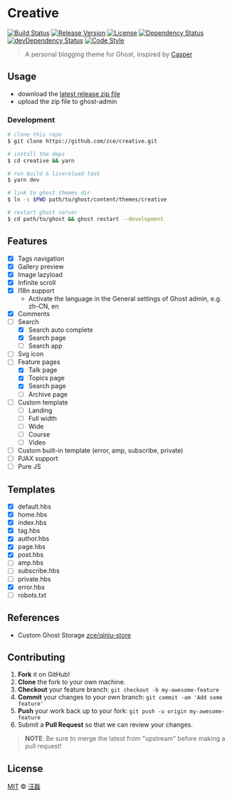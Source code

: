 # Creative

[![Build Status][travis-image]][travis-url]
[![Release Version][version-image]][version-url]
[![License][license-image]][license-url]
[![Dependency Status][dependency-image]][dependency-url]
[![devDependency Status][devdependency-image]][devdependency-url]
[![Code Style][style-image]][style-url]

> A personal blogging theme for Ghost, inspired by [Casper](https://github.com/TryGhost/Casper)

## Usage

- download the [latest release zip file](https://github.com/zce/creative/releases/latest)
- upload the zip file to ghost-admin

### Development

```sh
# clone this repo
$ git clone https://github.com/zce/creative.git

# install the deps
$ cd creative && yarn

# run build & livereload task
$ yarn dev

# link to ghost themes dir
$ ln -s $PWD path/to/ghost/content/themes/creative

# restart ghost server
$ cd path/to/ghost && ghost restart --development
```

## Features

- [x] Tags navigation
- [x] Gallery preview
- [x] Image lazyload
- [x] Infinite scroll
- [x] I18n support
  + Activate the language in the General settings of Ghost admin, e.g. zh-CN, en
- [x] Comments
- [ ] Search
  + [x] Search auto complete
  + [x] Search page
  + [ ] Search app
- [ ] Svg icon
- [ ] Feature pages
  + [x] Talk page
  + [x] Topics page
  + [x] Search page
  + [ ] Archive page
- [ ] Custom template
  + [ ] Landing
  + [ ] Full width
  + [ ] Wide
  + [ ] Course
  + [ ] Video
- [ ] Custom built-in template (error, amp, subscribe, private)
- [ ] PJAX support
- [ ] Pure JS

## Templates

- [x] default.hbs
- [x] home.hbs
- [x] index.hbs
- [x] tag.hbs
- [x] author.hbs
- [x] page.hbs
- [x] post.hbs
- [ ] amp.hbs
- [ ] subscribe.hbs
- [ ] private.hbs
- [x] error.hbs
- [ ] robots.txt

## References

- Custom Ghost Storage [zce/qiniu-store](https://github.com/zce/qiniu-store)

## Contributing

1. **Fork** it on GitHub!
2. **Clone** the fork to your own machine.
3. **Checkout** your feature branch: `git checkout -b my-awesome-feature`
4. **Commit** your changes to your own branch: `git commit -am 'Add some feature'`
5. **Push** your work back up to your fork: `git push -u origin my-awesome-feature`
6. Submit a **Pull Request** so that we can review your changes.

> **NOTE**: Be sure to merge the latest from "upstream" before making a pull request!

## License

[MIT](LICENSE) &copy; [汪磊](https://zce.me)



[travis-image]: https://img.shields.io/travis/zce/creative.svg
[travis-url]: https://travis-ci.org/zce/creative
[version-image]: https://img.shields.io/github/package-json/v/zce/creative.svg
[version-url]: https://github.com/zce/creative/releases
[license-image]: https://img.shields.io/github/license/zce/creative.svg
[license-url]: https://github.com/zce/creative/blob/master/LICENSE
[dependency-image]: https://img.shields.io/david/zce/creative.svg
[dependency-url]: https://david-dm.org/zce/creative
[devdependency-image]: https://img.shields.io/david/dev/zce/creative.svg
[devdependency-url]: https://david-dm.org/zce/creative?type=dev
[style-image]: https://img.shields.io/badge/code_style-standard-brightgreen.svg
[style-url]: http://standardjs.com

<!--

- current: 8e865b797b24ee8115a6238d637815a4a68edeae
https://github.com/TryGhost/Casper/compare/8e865b797b24ee8115a6238d637815a4a68edeae...master
- current: 8a9efb5ef1b2caeaf4d09621490359dfc0646024
https://github.com/TryGhost/Casper/compare/8a9efb5ef1b2caeaf4d09621490359dfc0646024...master
- current: f695d69aeb6443c3d063d71557529d992ee7ca52
https://github.com/TryGhost/Casper/compare/f695d69aeb6443c3d063d71557529d992ee7ca52...master

{{!-- &laquo; Bad value cleartype for attribute http-equiv on element meta. &raquo; --}}
{{!-- <meta http-equiv="cleartype" content="on" /> --}}

-->
